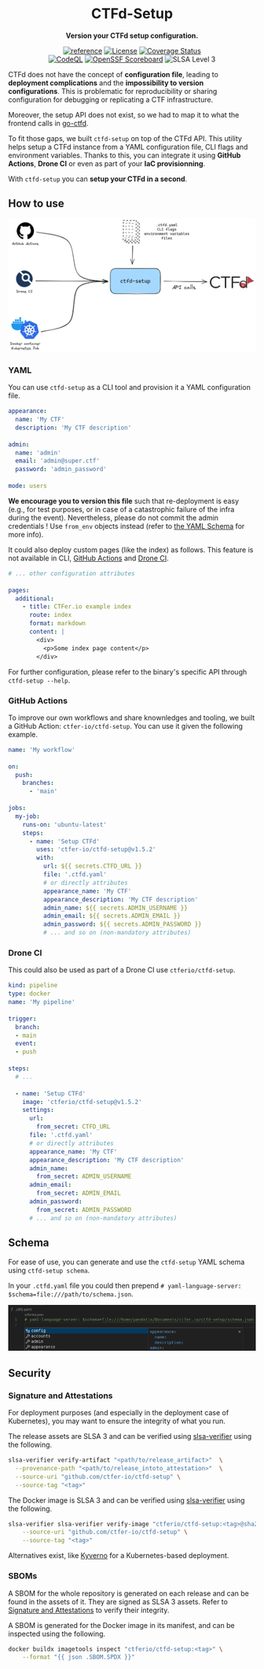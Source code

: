 <div align="center">
  <h1>CTFd-Setup</h1>
  <p><b>Version your CTFd setup configuration.</b><p>
  <a href="https://pkg.go.dev/github.com/ctfer-io/ctfd-setup"><img src="https://shields.io/badge/-reference-blue?logo=go&style=for-the-badge" alt="reference"></a>
  <a href=""><img src="https://img.shields.io/github/license/ctfer-io/ctfd-setup?style=for-the-badge" alt="License"></a>
  <a href="https://coveralls.io/github/ctfer-io/ctfd-setup?branch=main"><img src="https://img.shields.io/coverallsCoverage/github/ctfer-io/ctfd-setup?style=for-the-badge" alt="Coverage Status"></a>
	<br>
	<a href="https://github.com/ctfer-io/ctfd-setup/actions/workflows/codeql-analysis.yaml"><img src="https://img.shields.io/github/actions/workflow/status/ctfer-io/ctfd-setup/codeql-analysis.yaml?style=for-the-badge&label=CodeQL" alt="CodeQL"></a>
  <a href="https://securityscorecards.dev/viewer/?uri=github.com/ctfer-io/ctfd-setup"><img src="https://img.shields.io/ossf-scorecard/github.com/ctfer-io/ctfd-setup?label=openssf%20scorecard&style=for-the-badge" alt="OpenSSF Scoreboard"></a>
  <img src="https://img.shields.io/badge/slsa-level%203-green?style=for-the-badge" alt="SLSA Level 3">
</div>

CTFd does not have the concept of **configuration file**, leading to **deployment complications** and the **impossibility to version configurations**.
This is problematic for reproducibility or sharing configuration for debugging or replicating a CTF infrastructure.

Moreover, the setup API does not exist, so we had to map it to what the frontend calls in [go-ctfd](https://github.com/ctfer-io/go-ctfd/blob/main/api/setup.go).

To fit those gaps, we built `ctfd-setup` on top of the CTFd API. This utility helps setup a CTFd instance from a YAML configuration file, CLI flags and environment variables.
Thanks to this, you can integrate it using **GitHub Actions**, **Drone CI** or even as part of your **IaC provisionning**.

With `ctfd-setup` you can **setup your CTFd in a second**.

## How to use

<div align="center">
    <img src="res/how-to-use.excalidraw.png" alt="ctfd-setup utility used in GitHub Actions, Drone CI and Docker and Kubernetes initial container" width="800px">
</div>

### YAML

You can use `ctfd-setup` as a CLI tool and provision it a YAML configuration file.

```yaml
appearance:
  name: 'My CTF'
  description: 'My CTF description'

admin:
  name: 'admin'
  email: 'admin@super.ctf'
  password: 'admin_password'

mode: users
```

**We encourage you to version this file** such that re-deployment is easy (e.g., for test purposes, or in case of a catastrophic failure of the infra during the event).
Nevertheless, please do not commit the admin credentials ! Use `from_env` objects instead (refer to [the YAML Schema](#schema) for more info).

It could also deploy custom pages (like the index) as follows.
This feature is not available in CLI, [GitHub Actions](#github-actions) and [Drone CI](#drone-ci).

```yaml
# ... other configuration attributes

pages:
  additional:
    - title: CTFer.io example index
      route: index
      format: markdown
      content: |
        <div>
          <p>Some index page content</p>
        </div>
```

For further configuration, please refer to the binary's specific API through `ctfd-setup --help`.

### GitHub Actions

To improve our own workflows and share knownledges and tooling, we built a GitHub Action: `ctfer-io/ctfd-setup`.
You can use it given the following example.

```yaml
name: 'My workflow'

on:
  push:
    branches:
      - 'main'

jobs:
  my-job:
    runs-on: 'ubuntu-latest'
    steps:
      - name: 'Setup CTFd'
        uses: 'ctfer-io/ctfd-setup@v1.5.2'
        with:
          url: ${{ secrets.CTFD_URL }}
          file: '.ctfd.yaml'
          # or directly attributes
          appearance_name: 'My CTF'
          appearance_description: 'My CTF description'
          admin_name: ${{ secrets.ADMIN_USERNAME }}
          admin_email: ${{ secrets.ADMIN_EMAIL }}
          admin_password: ${{ secrets.ADMIN_PASSWORD }}
          # ... and so on (non-mandatory attributes)
```

### Drone CI

This could also be used as part of a Drone CI use `ctferio/ctfd-setup`.

```yaml
kind: pipeline
type: docker
name: 'My pipeline'

trigger:
  branch:
  - main
  event:
  - push

steps:
  # ...

  - name: 'Setup CTFd'
    image: 'ctferio/ctfd-setup@v1.5.2'
    settings:
      url:
        from_secret: CTFD_URL
      file: '.ctfd.yaml'
      # or directly attributes
      appearance_name: 'My CTF'
      appearance_description: 'My CTF description'
      admin_name:
        from_secret: ADMIN_USERNAME
      admin_email:
        from_secret: ADMIN_EMAIL
      admin_password:
        from_secret: ADMIN_PASSWORD
      # ... and so on (non-mandatory attributes)
```

## Schema

For ease of use, you can generate and use the `ctfd-setup` YAML schema using `ctfd-setup schema`.

In your `.ctfd.yaml` file you could then prepend `# yaml-language-server: $schema=file:///path/to/schema.json`.

<div align="center">
  <img src="res/schema.png">
</div>

## Security

### Signature and Attestations

For deployment purposes (and especially in the deployment case of Kubernetes), you may want to ensure the integrity of what you run.

The release assets are SLSA 3 and can be verified using [slsa-verifier](https://github.com/slsa-framework/slsa-verifier) using the following.

```bash
slsa-verifier verify-artifact "<path/to/release_artifact>"  \
  --provenance-path "<path/to/release_intoto_attestation>"  \
  --source-uri "github.com/ctfer-io/ctfd-setup" \
  --source-tag "<tag>"
```

The Docker image is SLSA 3 and can be verified using [slsa-verifier](https://github.com/slsa-framework/slsa-verifier) using the following.

```bash
slsa-verifier slsa-verifier verify-image "ctferio/ctfd-setup:<tag>@sha256:<digest>" \
    --source-uri "github.com/ctfer-io/ctfd-setup" \
    --source-tag "<tag>"
```

Alternatives exist, like [Kyverno](https://kyverno.io/) for a Kubernetes-based deployment.

### SBOMs

A SBOM for the whole repository is generated on each release and can be found in the assets of it.
They are signed as SLSA 3 assets. Refer to [Signature and Attestations](#signature-and-attestations) to verify their integrity.

A SBOM is generated for the Docker image in its manifest, and can be inspected using the following.

```bash
docker buildx imagetools inspect "ctferio/ctfd-setup:<tag>" \
    --format "{{ json .SBOM.SPDX }}"
```
